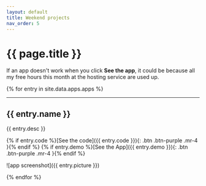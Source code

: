 ```yaml
---
layout: default
title: Weekend projects
nav_order: 5
---
```


# {{ page.title }}

If an app doesn't work when you click **See the app**, it could be because all my free hours this month at the hosting service are used up.

{% for entry in site.data.apps.apps %}

<hr/>

## {{ entry.name }}

{{ entry.desc }}

{% if entry.code %}[See the code]({{ entry.code }}){: .btn .btn-purple .mr-4  }{% endif %}
{% if entry.demo %}[See the App]({{ entry.demo }}){: .btn .btn-purple .mr-4  }{% endif %}

![app screenshot]({{ entry.picture }})

{% endfor %}



